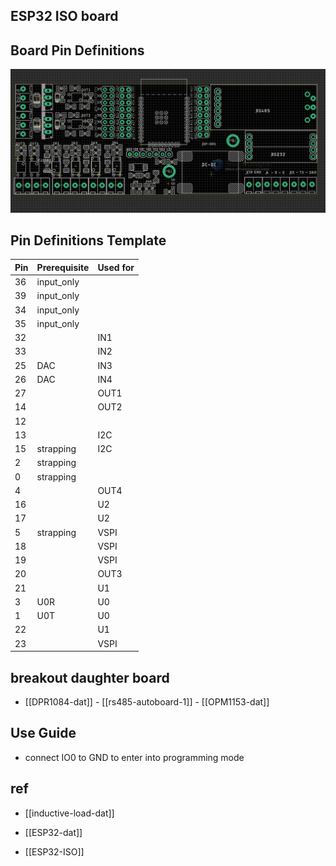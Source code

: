 ## ESP32 ISO board

## Board Pin Definitions

![](2023-09-26-15-08-07.png)

## Pin Definitions Template

| Pin | Prerequisite | Used for |
| --- | ------------ | -------- |
| 36  | input_only   |          |
| 39  | input_only   |          |
| 34  | input_only   |          |
| 35  | input_only   |          |
| 32  |              | IN1      |
| 33  |              | IN2      |
| 25  | DAC          | IN3      |
| 26  | DAC          | IN4      |
| 27  |              | OUT1     |
| 14  |              | OUT2     |
| 12  |              |          |
| 13  |              | I2C      |
| 15  | strapping    | I2C      |
| 2   | strapping    |          |
| 0   | strapping    |          |
| 4   |              | OUT4     |
| 16  |              | U2       |
| 17  |              | U2       |
| 5   | strapping    | VSPI     |
| 18  |              | VSPI     |
| 19  |              | VSPI     |
| 20  |              | OUT3     |
| 21  |              | U1       |
| 3   | U0R          | U0       |
| 1   | U0T          | U0       |
| 22  |              | U1       |
| 23  |              | VSPI     |

## breakout daughter board

- [[DPR1084-dat]] - [[rs485-autoboard-1]] - [[OPM1153-dat]]

## Use Guide

- connect IO0 to GND to enter into programming mode

## ref

- [[inductive-load-dat]]

- [[ESP32-dat]]

- [[ESP32-ISO]]

